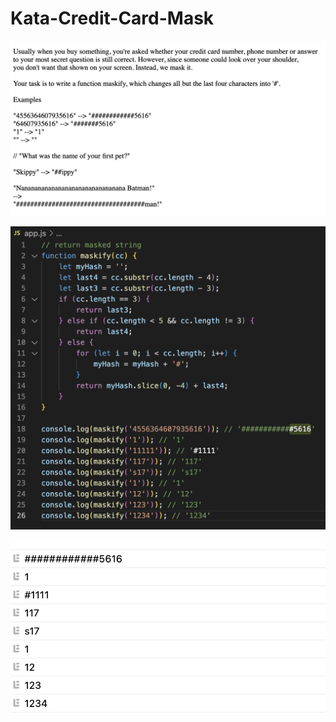 # Kata-Credit-Card-Mask

![screen image](pic.png)

![code image](code.png)

![console image](con.png)